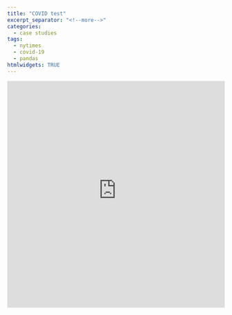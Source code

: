 ```yaml
---
title: "COVID test"
excerpt_separator: "<!--more-->"
categories:
  - case studies
tags:
  - nytimes
  - covid-19
  - pandas
htmlwidgets: TRUE
---
```


<iframe id="igraph" scrolling="no" style="border:none;" seamless="seamless" src="https://raw.githubusercontent.com/jydiw/jydiw.github.io/master/_includes/new-cases-slope-yesterday.html" height="525" width="100%"></iframe>
